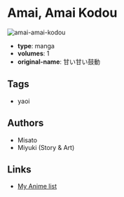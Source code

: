 # Amai, Amai Kodou

![amai-amai-kodou](https://cdn.myanimelist.net/images/manga/2/80585.jpg)

-   **type**: manga
-   **volumes**: 1
-   **original-name**: 甘い甘い鼓動

## Tags

-   yaoi

## Authors

-   Misato
-   Miyuki (Story & Art)

## Links

-   [My Anime list](https://myanimelist.net/manga/45643/Amai_Amai_Kodou)
